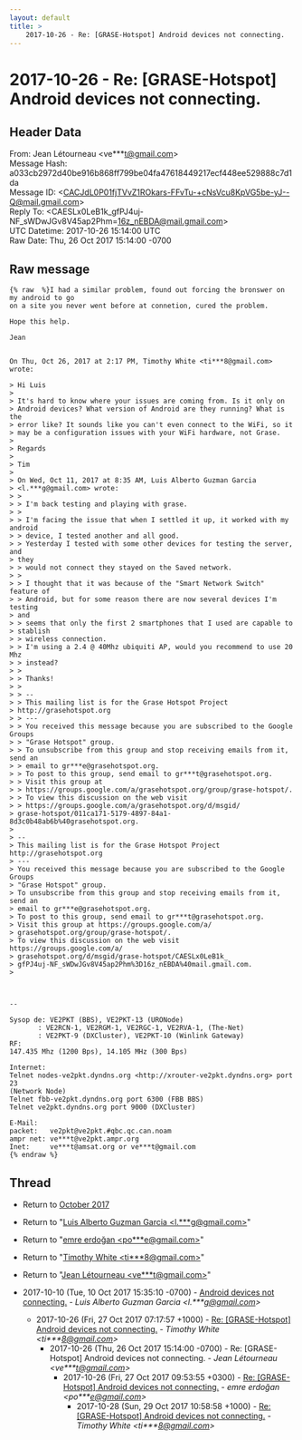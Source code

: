 ```yaml
---
layout: default
title: >
    2017-10-26 - Re: [GRASE-Hotspot] Android devices not connecting.
---
```


# 2017-10-26 - Re: [GRASE-Hotspot] Android devices not connecting.

## Header Data

From: Jean Létourneau \<ve***t@gmail.com\><br>
Message Hash: a033cb2972d40be916b868ff799be04fa47618449217ecf448ee529888c7d1da<br>
Message ID: \<CACJdL0P01fjTVvZ1ROkars-FFvTu-+cNsVcu8KpVG5be-yJ--Q@mail.gmail.com\><br>
Reply To: \<CAESLx0LeB1k_gfPJ4uj-NF_sWDwJGv8V45ap2Phm=16z_nEBDA@mail.gmail.com\><br>
UTC Datetime: 2017-10-26 15:14:00 UTC<br>
Raw Date: Thu, 26 Oct 2017 15:14:00 -0700<br>

## Raw message

```
{% raw  %}I had a similar problem, found out forcing the bronswer on my android to go
on a site you never went before at connetion, cured the problem.

Hope this help.

Jean


On Thu, Oct 26, 2017 at 2:17 PM, Timothy White <ti***8@gmail.com> wrote:

> Hi Luis
>
> It's hard to know where your issues are coming from. Is it only on
> Android devices? What version of Android are they running? What is the
> error like? It sounds like you can't even connect to the WiFi, so it
> may be a configuration issues with your WiFi hardware, not Grase.
>
> Regards
>
> Tim
>
> On Wed, Oct 11, 2017 at 8:35 AM, Luis Alberto Guzman Garcia
> <l.***g@gmail.com> wrote:
> >
> > I'm back testing and playing with grase.
> >
> > I'm facing the issue that when I settled it up, it worked with my android
> > device, I tested another and all good.
> > Yesterday I tested with some other devices for testing the server, and
> they
> > would not connect they stayed on the Saved network.
> >
> > I thought that it was because of the "Smart Network Switch" feature of
> > Android, but for some reason there are now several devices I'm testing
> and
> > seems that only the first 2 smartphones that I used are capable to
> stablish
> > wireless connection.
> > I'm using a 2.4 @ 40Mhz ubiquiti AP, would you recommend to use 20 Mhz
> > instead?
> >
> > Thanks!
> >
> > --
> > This mailing list is for the Grase Hotspot Project
> http://grasehotspot.org
> > ---
> > You received this message because you are subscribed to the Google Groups
> > "Grase Hotspot" group.
> > To unsubscribe from this group and stop receiving emails from it, send an
> > email to gr***e@grasehotspot.org.
> > To post to this group, send email to gr***t@grasehotspot.org.
> > Visit this group at
> > https://groups.google.com/a/grasehotspot.org/group/grase-hotspot/.
> > To view this discussion on the web visit
> > https://groups.google.com/a/grasehotspot.org/d/msgid/
> grase-hotspot/011ca171-5179-4897-84a1-8d3c0b48ab6b%40grasehotspot.org.
>
> --
> This mailing list is for the Grase Hotspot Project http://grasehotspot.org
> ---
> You received this message because you are subscribed to the Google Groups
> "Grase Hotspot" group.
> To unsubscribe from this group and stop receiving emails from it, send an
> email to gr***e@grasehotspot.org.
> To post to this group, send email to gr***t@grasehotspot.org.
> Visit this group at https://groups.google.com/a/
> grasehotspot.org/group/grase-hotspot/.
> To view this discussion on the web visit https://groups.google.com/a/
> grasehotspot.org/d/msgid/grase-hotspot/CAESLx0LeB1k_
> gfPJ4uj-NF_sWDwJGv8V45ap2Phm%3D16z_nEBDA%40mail.gmail.com.
>



-- 

Sysop de: VE2PKT (BBS), VE2PKT-13 (URONode)
       : VE2RCN-1, VE2RGM-1, VE2RGC-1, VE2RVA-1, (The-Net)
       : VE2PKT-9 (DXCluster), VE2PKT-10 (Winlink Gateway)
RF:
147.435 Mhz (1200 Bps), 14.105 MHz (300 Bps)

Internet:
Telnet nodes-ve2pkt.dyndns.org <http://xrouter-ve2pkt.dyndns.org> port 23
(Network Node)
Telnet fbb-ve2pkt.dyndns.org port 6300 (FBB BBS)
Telnet ve2pkt.dyndns.org port 9000 (DXCluster)

E-Mail:
packet:   ve2pkt@ve2pkt.#qbc.qc.can.noam
ampr net: ve***t@ve2pkt.ampr.org
Inet:     ve***t@amsat.org or ve***t@gmail.com
{% endraw %}
```

## Thread

+ Return to [October 2017](/archive/2017/10)

+ Return to "[Luis Alberto Guzman Garcia <l.***g<span>@</span>gmail.com>](/authors/l____g_at_gmail_com)"
+ Return to "[emre erdoğan <po***e<span>@</span>gmail.com>](/authors/po___e_at_gmail_com)"
+ Return to "[Timothy White <ti***8<span>@</span>gmail.com>](/authors/ti___8_at_gmail_com)"
+ Return to "[Jean Létourneau <ve***t<span>@</span>gmail.com>](/authors/ve___t_at_gmail_com)"

+ 2017-10-10 (Tue, 10 Oct 2017 15:35:10 -0700) - [Android devices not connecting.](/archive/2017/10/52059a70c914a765901131553ea23a1b5d2281e098f6507990095b857603e21e) - _Luis Alberto Guzman Garcia \<l.***g@gmail.com\>_
  + 2017-10-26 (Fri, 27 Oct 2017 07:17:57 +1000) - [Re: [GRASE-Hotspot] Android devices not connecting.](/archive/2017/10/0bf9e1633961f0131acac34a61c524c5cf93b995524f31aa0ffb21cc0fc04e12) - _Timothy White \<ti***8@gmail.com\>_
    + 2017-10-26 (Thu, 26 Oct 2017 15:14:00 -0700) - Re: [GRASE-Hotspot] Android devices not connecting. - _Jean Létourneau \<ve***t@gmail.com\>_
      + 2017-10-26 (Fri, 27 Oct 2017 09:53:55 +0300) - [Re: [GRASE-Hotspot] Android devices not connecting.](/archive/2017/10/447360644f4ce35f6d165a3f6b29f9898c43197ed16f4c1f124d3f07735d9e88) - _emre erdoğan \<po***e@gmail.com\>_
        + 2017-10-28 (Sun, 29 Oct 2017 10:58:58 +1000) - [Re: [GRASE-Hotspot] Android devices not connecting.](/archive/2017/10/dec790f993061282334ba7afce52f3b3768473552a4fff84ff28b1b67cbf446d) - _Timothy White \<ti***8@gmail.com\>_


